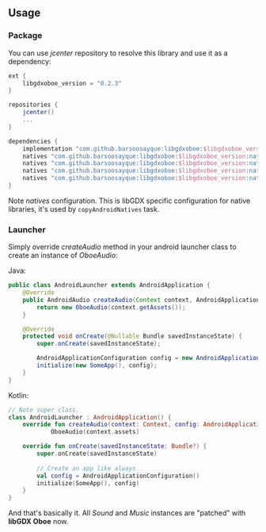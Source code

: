 ## Usage

### Package

You can use *jcenter* repository to resolve this library and use it as a dependency:

```groovy
ext {
    libgdxoboe_version = "0.2.3"
}

repositories {
    jcenter()
    ...
}

dependencies {
    implementation "com.github.barsoosayque:libgdxoboe:$libgdxoboe_version"
    natives "com.github.barsoosayque:libgdxoboe:$libgdxoboe_version:natives-armeabi-v7a"
    natives "com.github.barsoosayque:libgdxoboe:$libgdxoboe_version:natives-arm64-v8a"
    natives "com.github.barsoosayque:libgdxoboe:$libgdxoboe_version:natives-x86"
    natives "com.github.barsoosayque:libgdxoboe:$libgdxoboe_version:natives-x86_64"
}
```

Note *natives* configuration. This is libGDX specific configuration for native libraries, it's used by `copyAndroidNatives` task.

### Launcher

Simply override *createAudio* method in your android launcher class to create an instance of *OboeAudio*:

Java:
```java
public class AndroidLauncher extends AndroidApplication {
    @Override
    public AndroidAudio createAudio(Context context, AndroidApplicationConfiguration config) {
        return new OboeAudio(context.getAssets());
    }

    @Override
    protected void onCreate(@Nullable Bundle savedInstanceState) {
        super.onCreate(savedInstanceState);

        AndroidApplicationConfiguration config = new AndroidApplicationConfiguration();
        initialize(new SomeApp(), config);
    }
}
```

Kotlin:
```kotlin
// Note super class.
class AndroidLauncher : AndroidApplication() {
    override fun createAudio(context: Context, config: AndroidApplicationConfiguration): AndroidAudio =
            OboeAudio(context.assets)

    override fun onCreate(savedInstanceState: Bundle?) {
        super.onCreate(savedInstanceState)
        
        // Create an app like always
        val config = AndroidApplicationConfiguration()
        initialize(SomeApp(), config)
    }
}
```

And that's basically it. All *Sound* and *Music* instances are "patched" with **libGDX Oboe** now.
